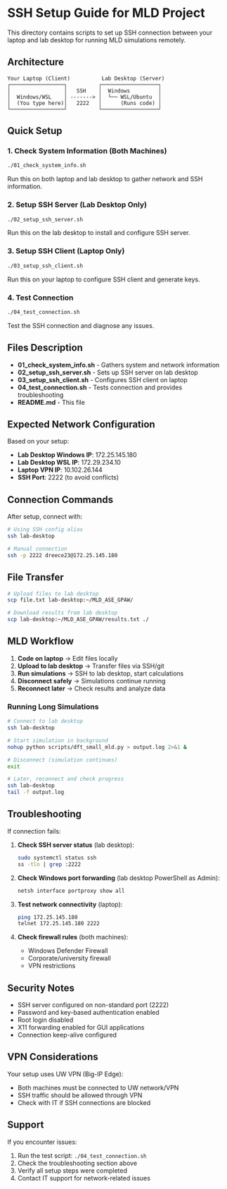 # SSH Setup Guide for MLD Project

This directory contains scripts to set up SSH connection between your laptop and lab desktop for running MLD simulations remotely.

## Architecture

```
Your Laptop (Client)          Lab Desktop (Server)
┌─────────────────┐          ┌──────────────────┐
│                 │   SSH    │  Windows         │
│  Windows/WSL    │ -------> │  └── WSL/Ubuntu  │
│  (You type here)│   2222   │      (Runs code) │
└─────────────────┘          └──────────────────┘
```

## Quick Setup

### 1. Check System Information (Both Machines)
```bash
./01_check_system_info.sh
```
Run this on both laptop and lab desktop to gather network and SSH information.

### 2. Setup SSH Server (Lab Desktop Only)
```bash
./02_setup_ssh_server.sh
```
Run this on the lab desktop to install and configure SSH server.

### 3. Setup SSH Client (Laptop Only)
```bash
./03_setup_ssh_client.sh
```
Run this on your laptop to configure SSH client and generate keys.

### 4. Test Connection
```bash
./04_test_connection.sh
```
Test the SSH connection and diagnose any issues.

## Files Description

- **01_check_system_info.sh** - Gathers system and network information
- **02_setup_ssh_server.sh** - Sets up SSH server on lab desktop
- **03_setup_ssh_client.sh** - Configures SSH client on laptop
- **04_test_connection.sh** - Tests connection and provides troubleshooting
- **README.md** - This file

## Expected Network Configuration

Based on your setup:
- **Lab Desktop Windows IP**: 172.25.145.180
- **Lab Desktop WSL IP**: 172.29.234.10  
- **Laptop VPN IP**: 10.102.26.144
- **SSH Port**: 2222 (to avoid conflicts)

## Connection Commands

After setup, connect with:
```bash
# Using SSH config alias
ssh lab-desktop

# Manual connection
ssh -p 2222 dreece23@172.25.145.180
```

## File Transfer

```bash
# Upload files to lab desktop
scp file.txt lab-desktop:~/MLD_ASE_GPAW/

# Download results from lab desktop
scp lab-desktop:~/MLD_ASE_GPAW/results.txt ./
```

## MLD Workflow

1. **Code on laptop** → Edit files locally
2. **Upload to lab desktop** → Transfer files via SSH/git
3. **Run simulations** → SSH to lab desktop, start calculations
4. **Disconnect safely** → Simulations continue running
5. **Reconnect later** → Check results and analyze data

### Running Long Simulations

```bash
# Connect to lab desktop
ssh lab-desktop

# Start simulation in background
nohup python scripts/dft_small_mld.py > output.log 2>&1 &

# Disconnect (simulation continues)
exit

# Later, reconnect and check progress
ssh lab-desktop
tail -f output.log
```

## Troubleshooting

If connection fails:

1. **Check SSH server status** (lab desktop):
   ```bash
   sudo systemctl status ssh
   ss -tln | grep :2222
   ```

2. **Check Windows port forwarding** (lab desktop PowerShell as Admin):
   ```powershell
   netsh interface portproxy show all
   ```

3. **Test network connectivity** (laptop):
   ```bash
   ping 172.25.145.180
   telnet 172.25.145.180 2222
   ```

4. **Check firewall rules** (both machines):
   - Windows Defender Firewall
   - Corporate/university firewall
   - VPN restrictions

## Security Notes

- SSH server configured on non-standard port (2222)
- Password and key-based authentication enabled
- Root login disabled
- X11 forwarding enabled for GUI applications
- Connection keep-alive configured

## VPN Considerations

Your setup uses UW VPN (Big-IP Edge):
- Both machines must be connected to UW network/VPN
- SSH traffic should be allowed through VPN
- Check with IT if SSH connections are blocked

## Support

If you encounter issues:
1. Run the test script: `./04_test_connection.sh`
2. Check the troubleshooting section above
3. Verify all setup steps were completed
4. Contact IT support for network-related issues
